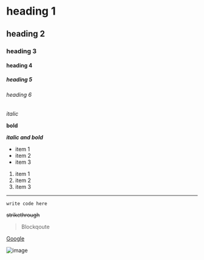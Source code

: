 # heading 1
## heading 2
### heading 3
#### heading 4
##### heading 5
###### heading 6

*italic*

**bold**

***italic and bold***

* item 1
* item 2
* item 3

1. item 1
1. item 2
1. item 3

---

```
write code here
```

~~strikethrough~~

> Blockqoute

[Google](https://www.google.com)

![image](http://placehold.jp/100x100.png)
